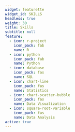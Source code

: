 ```yaml
---
widget: featurette
widget_id: SKILLS
headless: true
weight: 30
title: Skills
subtitle: null
feature:
  - icon: r-project
    icon_pack: fab
    name: R
  - icon: python
    icon_pack: fab
    name: Python
  - icon: database
    icon_pack: fas
    name: SQL
  - icon: chart-line
    icon_pack: fas
    name: Statistics
  - icon: chart-scatter-bubble
    icon_pack: fas
    name: Data Visualization
  - icon: square-root-variable
    icon_pack: fas
    name: Data Analysis
active: true
---
```

